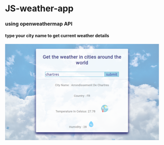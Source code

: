 # JS-weather-app
### using openweathermap API
#### type your city name to get current weather details
#### ![screenshot](https://github.com/dzendzen/JS-weather-app/blob/master/Screenshot_2020-07-18%20Weather%20App.png)
